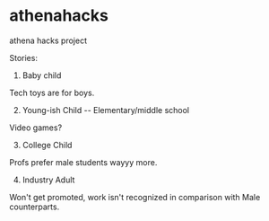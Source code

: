 # athenahacks
athena hacks project

Stories:

1) Baby child

Tech toys are for boys.

2) Young-ish Child -- Elementary/middle school

Video games?

3) College Child

Profs prefer male students wayyy more.

4) Industry Adult

Won't get promoted, work isn't recognized in comparison with Male counterparts.
